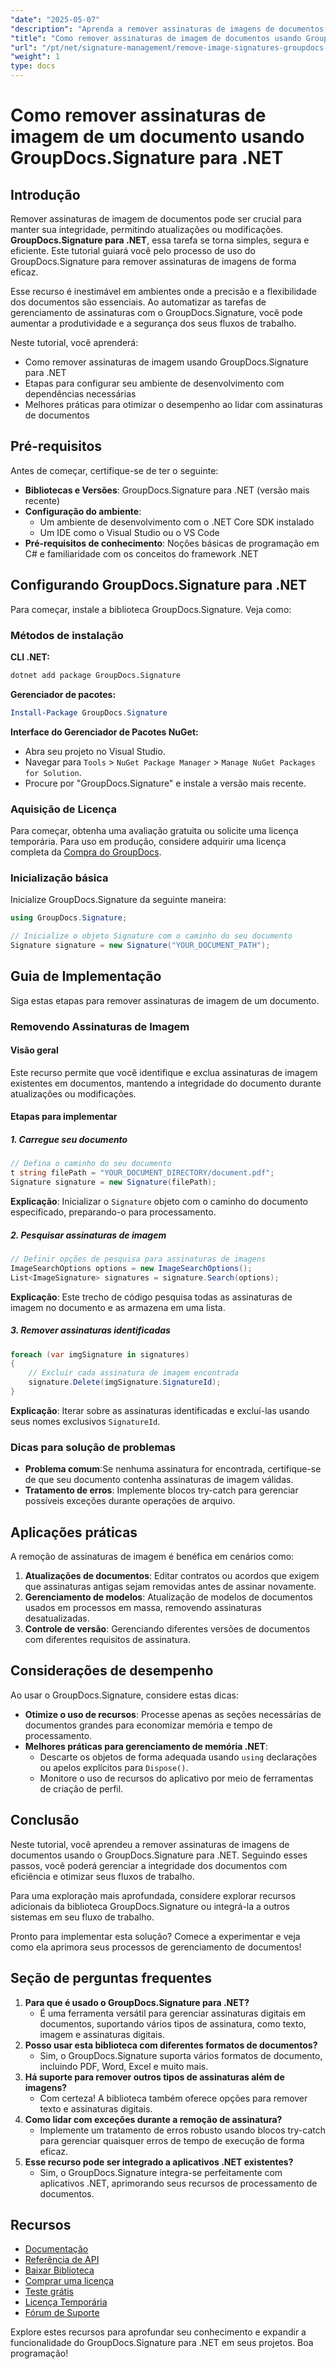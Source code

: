 ```yaml
---
"date": "2025-05-07"
"description": "Aprenda a remover assinaturas de imagens de documentos com eficiência com o GroupDocs.Signature para .NET. Simplifique o fluxo de trabalho de seus documentos e mantenha a integridade."
"title": "Como remover assinaturas de imagem de documentos usando GroupDocs.Signature para .NET"
"url": "/pt/net/signature-management/remove-image-signatures-groupdocs-dotnet/"
"weight": 1
type: docs
---
```

# Como remover assinaturas de imagem de um documento usando GroupDocs.Signature para .NET

## Introdução

Remover assinaturas de imagem de documentos pode ser crucial para manter sua integridade, permitindo atualizações ou modificações. **GroupDocs.Signature para .NET**, essa tarefa se torna simples, segura e eficiente. Este tutorial guiará você pelo processo de uso do GroupDocs.Signature para remover assinaturas de imagens de forma eficaz.

Esse recurso é inestimável em ambientes onde a precisão e a flexibilidade dos documentos são essenciais. Ao automatizar as tarefas de gerenciamento de assinaturas com o GroupDocs.Signature, você pode aumentar a produtividade e a segurança dos seus fluxos de trabalho.

Neste tutorial, você aprenderá:
- Como remover assinaturas de imagem usando GroupDocs.Signature para .NET
- Etapas para configurar seu ambiente de desenvolvimento com dependências necessárias
- Melhores práticas para otimizar o desempenho ao lidar com assinaturas de documentos

## Pré-requisitos

Antes de começar, certifique-se de ter o seguinte:

- **Bibliotecas e Versões**: GroupDocs.Signature para .NET (versão mais recente)
- **Configuração do ambiente**:
  - Um ambiente de desenvolvimento com o .NET Core SDK instalado
  - Um IDE como o Visual Studio ou o VS Code
- **Pré-requisitos de conhecimento**: Noções básicas de programação em C# e familiaridade com os conceitos do framework .NET

## Configurando GroupDocs.Signature para .NET

Para começar, instale a biblioteca GroupDocs.Signature. Veja como:

### Métodos de instalação

**CLI .NET:**

```bash
dotnet add package GroupDocs.Signature
```

**Gerenciador de pacotes:**

```powershell
Install-Package GroupDocs.Signature
```

**Interface do Gerenciador de Pacotes NuGet:**

- Abra seu projeto no Visual Studio.
- Navegar para `Tools` > `NuGet Package Manager` > `Manage NuGet Packages for Solution`.
- Procure por "GroupDocs.Signature" e instale a versão mais recente.

### Aquisição de Licença

Para começar, obtenha uma avaliação gratuita ou solicite uma licença temporária. Para uso em produção, considere adquirir uma licença completa da [Compra do GroupDocs](https://purchase.groupdocs.com/buy).

### Inicialização básica

Inicialize GroupDocs.Signature da seguinte maneira:

```csharp
using GroupDocs.Signature;

// Inicialize o objeto Signature com o caminho do seu documento
Signature signature = new Signature("YOUR_DOCUMENT_PATH");
```

## Guia de Implementação

Siga estas etapas para remover assinaturas de imagem de um documento.

### Removendo Assinaturas de Imagem

#### Visão geral

Este recurso permite que você identifique e exclua assinaturas de imagem existentes em documentos, mantendo a integridade do documento durante atualizações ou modificações.

#### Etapas para implementar

##### 1. Carregue seu documento

```csharp
// Defina o caminho do seu documento
t string filePath = "YOUR_DOCUMENT_DIRECTORY/document.pdf";
Signature signature = new Signature(filePath);
```

**Explicação**: Inicializar o `Signature` objeto com o caminho do documento especificado, preparando-o para processamento.

##### 2. Pesquisar assinaturas de imagem

```csharp
// Definir opções de pesquisa para assinaturas de imagens
ImageSearchOptions options = new ImageSearchOptions();
List<ImageSignature> signatures = signature.Search(options);
```

**Explicação**: Este trecho de código pesquisa todas as assinaturas de imagem no documento e as armazena em uma lista.

##### 3. Remover assinaturas identificadas

```csharp
foreach (var imgSignature in signatures)
{
    // Excluir cada assinatura de imagem encontrada
    signature.Delete(imgSignature.SignatureId);
}
```

**Explicação**: Iterar sobre as assinaturas identificadas e excluí-las usando seus nomes exclusivos `SignatureId`.

### Dicas para solução de problemas

- **Problema comum**:Se nenhuma assinatura for encontrada, certifique-se de que seu documento contenha assinaturas de imagem válidas.
- **Tratamento de erros**: Implemente blocos try-catch para gerenciar possíveis exceções durante operações de arquivo.

## Aplicações práticas

A remoção de assinaturas de imagem é benéfica em cenários como:
1. **Atualizações de documentos**: Editar contratos ou acordos que exigem que assinaturas antigas sejam removidas antes de assinar novamente.
2. **Gerenciamento de modelos**: Atualização de modelos de documentos usados em processos em massa, removendo assinaturas desatualizadas.
3. **Controle de versão**: Gerenciando diferentes versões de documentos com diferentes requisitos de assinatura.

## Considerações de desempenho

Ao usar o GroupDocs.Signature, considere estas dicas:
- **Otimize o uso de recursos**: Processe apenas as seções necessárias de documentos grandes para economizar memória e tempo de processamento.
- **Melhores práticas para gerenciamento de memória .NET**:
  - Descarte os objetos de forma adequada usando `using` declarações ou apelos explícitos para `Dispose()`.
  - Monitore o uso de recursos do aplicativo por meio de ferramentas de criação de perfil.

## Conclusão

Neste tutorial, você aprendeu a remover assinaturas de imagens de documentos usando o GroupDocs.Signature para .NET. Seguindo esses passos, você poderá gerenciar a integridade dos documentos com eficiência e otimizar seus fluxos de trabalho.

Para uma exploração mais aprofundada, considere explorar recursos adicionais da biblioteca GroupDocs.Signature ou integrá-la a outros sistemas em seu fluxo de trabalho.

Pronto para implementar esta solução? Comece a experimentar e veja como ela aprimora seus processos de gerenciamento de documentos!

## Seção de perguntas frequentes

1. **Para que é usado o GroupDocs.Signature para .NET?**
   - É uma ferramenta versátil para gerenciar assinaturas digitais em documentos, suportando vários tipos de assinatura, como texto, imagem e assinaturas digitais.
2. **Posso usar esta biblioteca com diferentes formatos de documentos?**
   - Sim, o GroupDocs.Signature suporta vários formatos de documento, incluindo PDF, Word, Excel e muito mais.
3. **Há suporte para remover outros tipos de assinaturas além de imagens?**
   - Com certeza! A biblioteca também oferece opções para remover texto e assinaturas digitais.
4. **Como lidar com exceções durante a remoção de assinatura?**
   - Implemente um tratamento de erros robusto usando blocos try-catch para gerenciar quaisquer erros de tempo de execução de forma eficaz.
5. **Esse recurso pode ser integrado a aplicativos .NET existentes?**
   - Sim, o GroupDocs.Signature integra-se perfeitamente com aplicativos .NET, aprimorando seus recursos de processamento de documentos.

## Recursos

- [Documentação](https://docs.groupdocs.com/signature/net/)
- [Referência de API](https://reference.groupdocs.com/signature/net/)
- [Baixar Biblioteca](https://releases.groupdocs.com/signature/net/)
- [Comprar uma licença](https://purchase.groupdocs.com/buy)
- [Teste grátis](https://releases.groupdocs.com/signature/net/)
- [Licença Temporária](https://purchase.groupdocs.com/temporary-license/)
- [Fórum de Suporte](https://forum.groupdocs.com/c/signature/)

Explore estes recursos para aprofundar seu conhecimento e expandir a funcionalidade do GroupDocs.Signature para .NET em seus projetos. Boa programação!